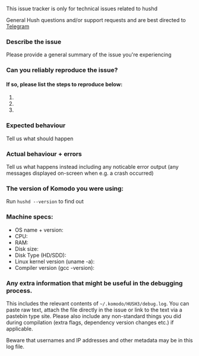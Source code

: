 <!--- Remove text and sections that do not apply -->

This issue tracker is only for technical issues related to hushd

General Hush questions and/or support requests and are best directed to [Telegram](https://hush.is/telegram_support)

### Describe the issue

Please provide a general summary of the issue you're experiencing

### Can you reliably reproduce the issue?

#### If so, please list the steps to reproduce below:
1. 
2. 
3. 

### Expected behaviour

Tell us what should happen

### Actual behaviour + errors

Tell us what happens instead including any noticable error output (any messages displayed on-screen when e.g. a crash occurred)

### The version of Komodo you were using:

Run `hushd --version` to find out

### Machine specs:
- OS name + version:
- CPU:
- RAM:
- Disk size:
- Disk Type (HD/SDD):
- Linux kernel version (uname -a):
- Compiler version (gcc -version):

### Any extra information that might be useful in the debugging process.

This includes the relevant contents of `~/.komodo/HUSH3/debug.log`. You can paste raw text, attach the file directly in the issue or link to the text via a pastebin type site.
Please also include any non-standard things you did during compilation (extra flags, dependency version changes etc.) if applicable.

Beware that usernames and IP addresses and other metadata may be in this log file.

